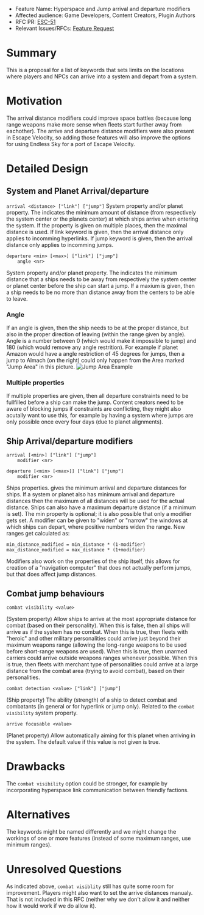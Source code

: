 - Feature Name: Hyperspace and Jump arrival and departure modifiers
- Affected audience: Game Developers, Content Creators, Plugin Authors
- RFC PR: [ESC-51](https://github.com/EndlessSkyCommunity/endless-sky/pull/51)
- Relevant Issues/RFCs: [Feature Request](https://github.com/endless-sky/endless-sky/issues/4334)

# Summary
This is a proposal for a list of keywords that sets limits on the locations where players and NPCs can arrive into a system and depart from a system.

# Motivation
The arrival distance modifiers could improve space battles (because long range weapons make more sense when fleets start further away from eachother).
The arrive and departure distance modifiers were also present in Escape Velocity, so adding those features will also improve the options for using Endless Sky for a port of Escape Velocity.

# Detailed Design
## System and Planet Arrival/departure

```arrival <distance> ["link"] ["jump"]```
System property and/or planet property. The <distance> indicates the minimum amount of distance (from respectively the system center or the planets center) at which ships arrive when entering the system.
If the property is given on multiple places, then the maximal distance is used.
If link keyword is given, then the arrival distance only applies to incomming hyperlinks.
If jump keyword is given, then the arrival distance only applies to incomming jumps.

```
departure <min> [<max>] ["link"] ["jump"]
    angle <nr>
```

System property and/or planet property. The <min> indicates the minimum distance that a ships needs to be away from respectively the system center or planet center before the ship can start a jump.
If a maxium is given, then a ship needs to be no more than distance away from the centers to be able to leave.

### Angle

If an angle is given, then the ship needs to be at the proper distance, but also in the proper direction of leaving (within the range given by angle). Angle is a number between 0 (which would make it impossible to jump) and 180 (which would remove any angle restrition).
For example if planet Amazon would have a angle restriction of 45 degrees for jumps, then a jump to Almach (on the right) could only happen from the Area marked "Jump Area" in this picture.
![Jump Area Example](../images/jump_arrive_depart_modifiers_angle.png)

### Multiple properties

If multiple properties are given, then all departure constraints need to be fullfilled before a ship can make the jump.
Content creators need to be aware of blocking jumps if constraints are conflicting, they might also acutally want to use this, for example by having a system where jumps are only possible once every four days (due to planet alignments).


## Ship Arrival/departure modifiers

```
arrival [<min>] ["link"] ["jump"]
	modifier <nr>

departure [<min> [<max>]] ["link"] ["jump"]
	modifier <nr>
```
Ships properties. <min> gives the minimum arrival and departure distances for ships. If a system or planet also has minimum arrival and departure distances then the maximum of all distances will be used for the actual distance.
Ships can also have a maximum departure distance (if a minimum is set).
The min property is optional; it is also possible that only a modifier gets set.
A modifier can be given to "widen" or "narrow" the windows at which ships can depart, where positive numbers widen the range.
New ranges get calculated as:
```
min_distance_modified = min_distance * (1-modifier)
max_distance_modified = max_distance * (1+modifier)
```
Modifiers also work on the properties of the ship itself, this allows for creation of a "navigation computer" that does not actually perform jumps, but that does affect jump distances.

## Combat jump behaviours

```
combat visibility <value>
```
(System property)
Allow ships to arrive at the most appropriate distance for combat (based on their personality).
When this is false, then all ships will arrive as if the system has no combat.
When this is true, then fleets with "heroic" and other military personalities could arrive just beyond their maximum weapons range (allowing the long-range weapons to be used before short-range weapons are used).
When this is true, then unarmed carriers could arrive outside weapons ranges whenever possible.
When this is true, then fleets with merchant type of personalities could arrive at a large distance from the combat area (trying to avoid combat), based on their personalities.


```
combat detection <value> ["link"] ["jump"]
```
(Ship property)
The ability (strength) of a ship to detect combat and combatants (in general or for hyperlink or jump only). Related to the `combat visibility` system property.


```
arrive focusable <value>
```
(Planet property)
Allow automatically aiming for this planet when arriving in the system. The default value if this value is not given is true.

# Drawbacks
The `combat visibility` option could be stronger, for example by incorporating hyperspace link communication between friendly factions.

# Alternatives
The keywords might be named differently and we might change the workings of one or more features (instead of some maximum ranges, use minimum ranges).

# Unresolved Questions
As indicated above, `combat visiblity` still has quite some room for improvement.
Players might also want to set the arrive distances manualy. That is not included in this RFC (neither why we don't allow it and neither how it would work if we do allow it).
